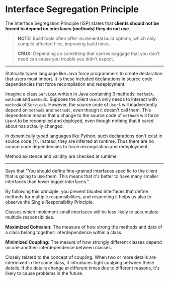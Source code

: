 # Interface Segregation Principle

The Interface Segregation Principle (ISP) states that **clients should not be forced to depend on interfaces (methods) they do not use**.

> **NOTE:** Build tools often offer incremental build options, which only compile affected files, improving build times.

> **CRUX:** Depending on something that carries baggage that you don't need can cause you trouble you didn't expect.

---

Statically typed language like Java force programmers to create declaration that users must import. It is these included declarations in source code dependencies that force recompilation and redeployment.

Imagine a class `ServiceA` written in Java containing 3 methods: `methodA`, `methodB` and `methodC`. Suppose the client `UserA` only needs to interact with `methodA` of `ServiceA`. However, the source code of `UserA` will inadvertently depend on `methodB` and `methodC`, even though it doesn't call them. This dependence means that a change to the source code of `methodB` will force `UserA` to be recompiled and deployed, even though nothing that it cared about has actaully changed.

In dynamically typed languages like Python, such declarations don't exist in source code (`?`). Instead, they are inferred at runtime. Thus there are no source code dependencies to force recompilation and redeployment.

Method existence and validity are checked at runtime.

---

Says that "You should define fine-grained interfaces specific to the client that is going to use them. This means that it's better to have many smaller interfaces than fewer bigger interfaces."

By following this principle, you prevent bloated interfaces that define methods for multiple responsibilities, and respecting it helps us also to observe the Single Responsiblity Principle.

Classes which implement small interfaces will be less likely to accumulate multiple responsibilties.

**Maximized Cohesion:** The measure of how strong the methods and data of a class belong together: interdependence within a class.

**Minimized Coupling:** The meaure of how strongly different classes depend on one another: interdependence between classes.

Closely related to the concept of coupling. When two or more details are intermixed in the same class, it introduces tight coulping between these details. If the details change at different times due to different reasons, it's likely to cause problems in the future.
